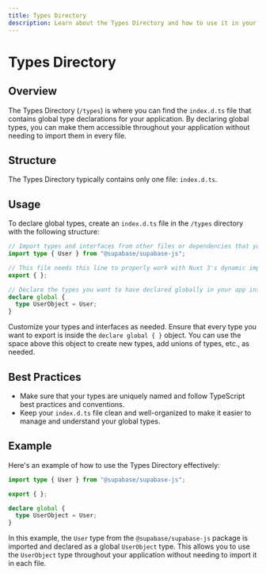 ```yaml
---
title: Types Directory
description: Learn about the Types Directory and how to use it in your Nuxt 3 project.
---
```


# Types Directory

## Overview

The Types Directory (`/types`) is where you can find the `index.d.ts` file that contains global type declarations for your application. By declaring global types, you can make them accessible throughout your application without needing to import them in every file.

## Structure

The Types Directory typically contains only one file: `index.d.ts`.

## Usage

To declare global types, create an `index.d.ts` file in the `/types` directory with the following structure:

```ts
// Import types and interfaces from other files or dependencies that you might wish to extend or declare globally.
import type { User } from "@supabase/supabase-js";

// This file needs this line to properly work with Nuxt 3's dynamic importing of types.
export { };

// Declare the types you want to have declared globally in your app inside of the `declare global { }` object.
declare global {
  type UserObject = User;
}
```

Customize your types and interfaces as needed. Ensure that every type you want to export is inside the `declare global { }` object. You can use the space above this object to create new types, add unions of types, etc., as needed.

## Best Practices

- Make sure that your types are uniquely named and follow TypeScript best practices and conventions.
- Keep your `index.d.ts` file clean and well-organized to make it easier to manage and understand your global types.

## Example

Here's an example of how to use the Types Directory effectively:

```ts
import type { User } from "@supabase/supabase-js";

export { };

declare global {
  type UserObject = User;
}
```

In this example, the `User` type from the `@supabase/supabase-js` package is imported and declared as a global `UserObject` type. This allows you to use the `UserObject` type throughout your application without needing to import it in each file.
